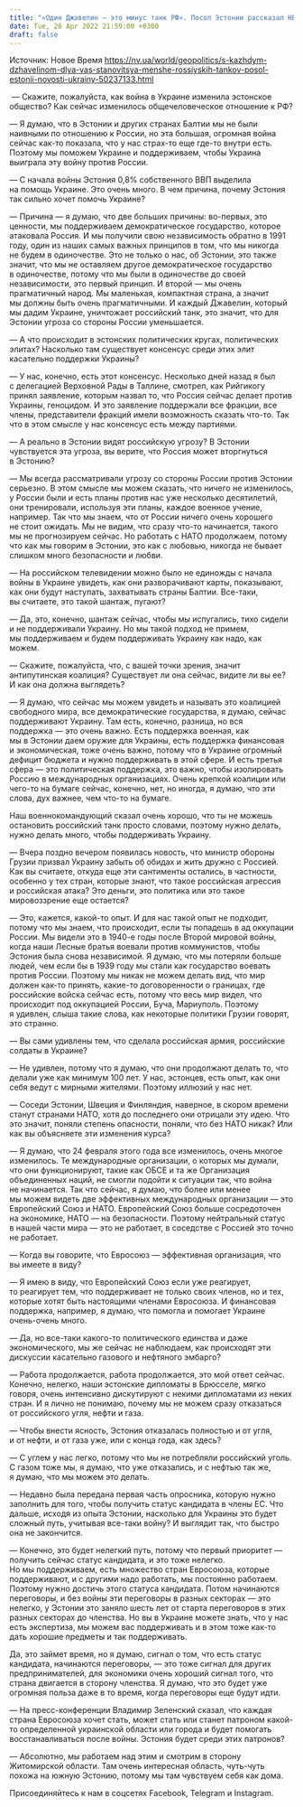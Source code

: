 ```yaml
---
title: "«Один Джавелин — это минус танк РФ». Посол Эстонии рассказал НВ о поддержке Украины в борьбе против оккупантов — интервью"
date: Tue, 26 Apr 2022 21:59:00 +0300
draft: false
---
```

Источник: Новое Время https://nv.ua/world/geopolitics/s-kazhdym-dzhavelinom-dlya-vas-stanovitsya-menshe-rossiyskih-tankov-posol-estonii-novosti-ukrainy-50237133.html


 — Скажите, пожалуйста, как война в Украине изменила эстонское общество? Как сейчас изменилось общечеловеческое отношение к РФ?

— Я думаю, что в Эстонии и других странах Балтии мы не были наивными по отношению к России, но эта большая, огромная война сейчас как-то показала, что у нас страх-то еще где-то внутри есть. Поэтому мы поможем Украине и поддерживаем, чтобы Украина выиграла эту войну против России.

 — С начала войны Эстония 0,8% собственного ВВП выделила на помощь Украине. Это очень много. В чем причина, почему Эстония так сильно хочет помочь Украине?

— Причина — я думаю, что две больших причины: во-первых, это ценности, мы поддерживаем демократическое государство, которое атаковала Россия. И мы получили свою независимость обратно в 1991 году, один из наших самых важных принципов в том, что мы никогда не будем в одиночестве. Это не только о нас, об Эстонии, это также значит, что мы не оставляем другое демократическое государство в одиночестве, потому что мы были в одиночестве до своей независимости, это первый принцип. И второй — мы очень прагматичный народ. Мы маленькая, компактная страна, а значит мы должны быть очень прагматичными. И каждый Джавелин, который мы дадим Украине, уничтожает российский танк, это значит, что для Эстонии угроза со стороны России уменьшается.

— А что происходит в эстонских политических кругах, политических элитах? Насколько там существует консенсус среди этих элит касательно поддержки Украины? 

— У нас, конечно, есть этот консенсус. Несколько дней назад я был с делегацией Верховной Рады в Таллине, смотрел, как Рийгикогу принял заявление, которым назвал то, что Россия сейчас делает против Украины, геноцидом. И это заявление поддержали все фракции, все члены, представители фракций имели возможность сказать что-то. Так что в этом смысле у нас консенсус есть между партиями.

— А реально в Эстонии видят российскую угрозу? В Эстонии чувствуется эта угроза, вы верите, что Россия может вторгнуться в Эстонию?

— Мы всегда рассматривали угрозу со стороны России против Эстонии серьезно. В этом смысле мы можем сказать, что ничего не изменилось, у России были и есть планы против нас уже несколько десятилетий, они тренировали, используя эти планы, каждое военное учение, например. Так что мы знаем, что от России ничего очень хорошего не стоит ожидать. Мы не видим, что сразу что-то начинается, такого мы не прогнозируем сейчас. Но работать с НАТО продолжаем, потому что как мы говорим в Эстонии, это как с любовью, никогда не бывает слишком много безопасности и любви.

— На российском телевидении можно было не единожды с начала войны в Украине увидеть, как они разворачивают карты, показывают, как они будут наступать, захватывать страны Балтии. Все-таки, вы считаете, это такой шантаж, пугают?

— Да, это, конечно, шантаж сейчас, чтобы мы испугались, тихо сидели и не поддерживали Украину. Но мы такой подход не примем, мы поддерживаем и будем поддерживать Украину как надо, как можем.

— Скажите, пожалуйста, что, с вашей точки зрения, значит антипутинская коалиция? Существует ли она сейчас, видите ли вы ее? И как она должна выглядеть?

— Я думаю, что сейчас мы можем увидеть и называть это коалицией свободного мира, все демократические государства, я думаю, сейчас поддерживают Украину. Там есть, конечно, разница, но вся поддержка — это очень важно. Есть поддержка военная, как мы в Эстонии даем оружие для Украины, есть поддержка финансовая и экономическая, тоже очень важно, потому что в Украине огромный дефицит бюджета и нужно поддерживать в этой сфере. И есть третья сфера — это политическая поддержка, это важно, чтобы изолировать Россию в международных организациях. Очень крепкой коалиции или чего-то на бумаге сейчас, конечно, нет, но иногда, я думаю, что эти слова, дух важнее, чем что-то на бумаге.

Наш военнокомандующий сказал очень хорошо, что ты не можешь остановить российский танк просто словами, поэтому нужно делать, нужно делать много, чтобы поддерживать Украину.

— Вчера поздно вечером появилась новость, что министр обороны Грузии призвал Украину забыть об обидах и жить дружно с Россией. Как вы считаете, откуда еще эти сантименты остались, в частности, особенно у тех стран, которые знают, что такое российская агрессия и российская атака? Это деньги, это политика или это такое мировоззрение еще остается?

— Это, кажется, какой-то опыт. И для нас такой опыт не подходит, потому что мы знаем, что происходит, если ты попадешь в ад оккупации России. Мы видели это в 1940-е годы после Второй мировой войны, когда наши Лесные братья воевали против коммунистов, чтобы Эстония была снова независимой. Я думаю, что мы потеряли больше людей, чем если бы в 1939 году мы стали как государство воевать против России. Поэтому мы никак не можем делать вид, что мир должен как-то принять, какие-то договоренности о границах, где российские войска сейчас есть, потому что весь мир видел, что происходит под оккупацией России, Буча, Мариуполь. Поэтому я удивлен, слыша такие слова, как некоторые политики Грузии говорят, это странно.

— Вы сами удивлены тем, что сделала российская армия, российские солдаты в Украине?

— Не удивлен, потому что я думаю, что они продолжают делать то, что делали уже как минимум 100 лет. У нас, эстонцев, есть опыт, как они себя ведут с мирными жителями. Поэтому иллюзий у нас нет.

— Соседи Эстонии, Швеция и Финляндия, наверное, в скором времени станут странами НАТО, хотя до последнего они отрицали эту идею. Что это значит, поняли степень опасности, поняли, что без НАТО никак? Или как вы объясняете эти изменения курса?

— Я думаю, что 24 февраля этого года все изменилось, очень многое изменилось. Те международные организации, о которых мы думали, что они функционируют, такие как ОБСЕ и та же Организация объединенных наций, не смогли подойти к ситуации так, что война не начинается. Так что сейчас, я думаю, что более или менее мы можем видеть две эффективных международных организации — это Европейский Союз и НАТО. Европейский Союз больше сосредоточен на экономике, НАТО — на безопасности. Поэтому нейтральный статус в нашей части мира — это не работает, в соседстве с Россией это точно не работает.

— Когда вы говорите, что Евросоюз — эффективная организация, что вы имеете в виду?

— Я имею в виду, что Европейский Союз если уже реагирует, то реагирует тем, что поддерживает не только своих членов, но и тех, которые хотят быть настоящими членами Евросоюза. И финансовая поддержка, например, я думаю, что помогла и помогает Украине очень-очень много.

— Да, но все-таки какого-то политического единства и даже экономического, мы же сейчас не наблюдаем, как происходят эти дискуссии касательно газового и нефтяного эмбарго?

— Работа продолжается, работа продолжается, это мой ответ сейчас. Конечно, нелегко, наши эстонские дипломаты в Брюсселе, мягко говоря, очень интенсивно дискутируют с некими дипломатами из неких стран. И я лично не понимаю, почему мы не можем сразу отказаться от российского угля, нефти и газа.

— Чтобы внести ясность, Эстония отказалась полностью и от угля, и от нефти, и от газа уже, или с конца года, как здесь?

— С углем у нас легко, потому что мы не потребляли российский уголь. С газом тоже мы, я думаю, что уже отказались, и с нефтью так же, я думаю, что мы можем это делать.

— Недавно была передана первая часть опросника, которую нужно заполнить для того, чтобы получить статус кандидата в члены ЕС. Что дальше, исходя из опыта Эстонии, насколько для Украины это будет сложный путь, учитывая все-таки войну? И выглядит так, что быстро она не закончится.

— Конечно, это будет нелегкий путь, потому что первый приоритет — получить сейчас статус кандидата, и это тоже нелегко. Но мы поддерживаем, есть множество стран Евросоюза, которые поддерживают, и с другими надо работать, мы постоянно работаем. Поэтому нужно достичь этого статуса кандидата. Потом начинаются переговоры, и без войны эти переговоры в разных секторах — это нелегко, у Эстонии это заняло шесть лет от старта переговоров в этих разных секторах до членства. Но вы в Украине можете знать, что у нас есть экспертиза, мы можем вас поддерживать и в этом тоже как-то дать хорошие предметы и так поддерживать.

Да, это займет время, но я думаю, сигнал о том, что есть статус кандидата, начинаются переговоры, — это тоже сигнал для других предпринимателей, для экономики очень хороший сигнал того, что страна двигается в сторону членства. Я думаю, что это будет уже огромная польза даже в то время, когда переговоры еще будут идти.

— На пресс-конференции Владимир Зеленский сказал, что каждая страна Евросоюза хочет стать, может стать или станет патроном какой-то определенной украинской области или города и будет помогать восстанавливаться после войны. Эстония будет среди этих патронов?

— Абсолютно, мы работаем над этим и смотрим в сторону Житомирской области. Там очень интересная область, чуть-чуть похожа на южную Эстонию, потому мы там чувствуем себя как дома.

Присоединяйтесь к нам в соцсетях Facebook, Telegram и Instagram.
